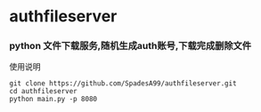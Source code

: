 # authfileserver

### python 文件下载服务,随机生成auth账号,下载完成删除文件


使用说明
```
git clone https://github.com/SpadesA99/authfileserver.git
cd authfileserver
python main.py -p 8080
```
